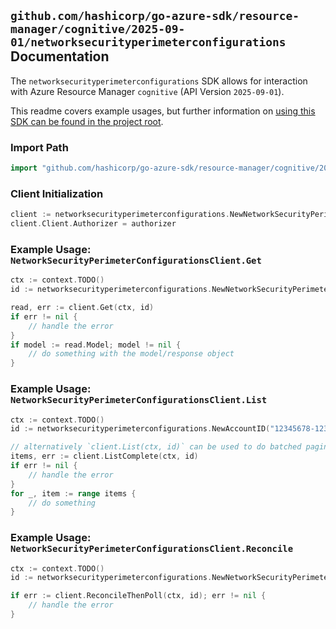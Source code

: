 
## `github.com/hashicorp/go-azure-sdk/resource-manager/cognitive/2025-09-01/networksecurityperimeterconfigurations` Documentation

The `networksecurityperimeterconfigurations` SDK allows for interaction with Azure Resource Manager `cognitive` (API Version `2025-09-01`).

This readme covers example usages, but further information on [using this SDK can be found in the project root](https://github.com/hashicorp/go-azure-sdk/tree/main/docs).

### Import Path

```go
import "github.com/hashicorp/go-azure-sdk/resource-manager/cognitive/2025-09-01/networksecurityperimeterconfigurations"
```


### Client Initialization

```go
client := networksecurityperimeterconfigurations.NewNetworkSecurityPerimeterConfigurationsClientWithBaseURI("https://management.azure.com")
client.Client.Authorizer = authorizer
```


### Example Usage: `NetworkSecurityPerimeterConfigurationsClient.Get`

```go
ctx := context.TODO()
id := networksecurityperimeterconfigurations.NewNetworkSecurityPerimeterConfigurationID("12345678-1234-9876-4563-123456789012", "example-resource-group", "accountName", "networkSecurityPerimeterConfigurationName")

read, err := client.Get(ctx, id)
if err != nil {
	// handle the error
}
if model := read.Model; model != nil {
	// do something with the model/response object
}
```


### Example Usage: `NetworkSecurityPerimeterConfigurationsClient.List`

```go
ctx := context.TODO()
id := networksecurityperimeterconfigurations.NewAccountID("12345678-1234-9876-4563-123456789012", "example-resource-group", "accountName")

// alternatively `client.List(ctx, id)` can be used to do batched pagination
items, err := client.ListComplete(ctx, id)
if err != nil {
	// handle the error
}
for _, item := range items {
	// do something
}
```


### Example Usage: `NetworkSecurityPerimeterConfigurationsClient.Reconcile`

```go
ctx := context.TODO()
id := networksecurityperimeterconfigurations.NewNetworkSecurityPerimeterConfigurationID("12345678-1234-9876-4563-123456789012", "example-resource-group", "accountName", "networkSecurityPerimeterConfigurationName")

if err := client.ReconcileThenPoll(ctx, id); err != nil {
	// handle the error
}
```
